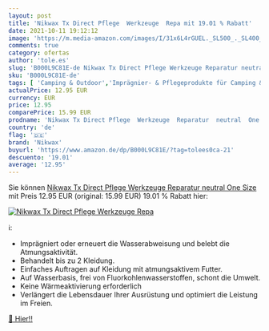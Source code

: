```yaml
---
layout: post
title: 'Nikwax Tx Direct Pflege  Werkzeuge  Repa mit 19.01 % Rabatt'
date: 2021-10-11 19:12:12
image: 'https://m.media-amazon.com/images/I/31x6L4rGUEL._SL500_._SL400_.jpg'
comments: true
category: ofertas
author: 'tole.es'
slug: 'B000L9C81E-de Nikwax Tx Direct Pflege Werkzeuge Reparatur neutral One Size'
sku: 'B000L9C81E-de'
tags: [ 'Camping & Outdoor','Imprägnier- & Pflegeprodukte für Camping & Outdoorgeräte','Sport','Sport & Freizeit','Sport & Outdoor Aktivitäten, Bekleidung & Ausrüstung','nikwax', ]
actualPrice: 12.95 EUR
currency: EUR
price: 12.95
comparePrice: 15.99 EUR
prodname: 'Nikwax Tx Direct Pflege  Werkzeuge  Reparatur  neutral  One Size'
country: 'de'
flag: '🇩🇪'
brand: 'Nikwax'
buyurl: 'https://www.amazon.de/dp/B000L9C81E/?tag=tolees0ca-21'
descuento: '19.01'
average: '12.95'
---
```


Sie können [Nikwax Tx Direct Pflege  Werkzeuge  Reparatur  neutral  One Size](https://www.amazon.de/dp/B000L9C81E/?tag=tolees0ca-21) mit Preis 12.95 EUR (original: 15.99 EUR) 19.01 % Rabatt hier:

[![Nikwax Tx Direct Pflege  Werkzeuge  Repa](https://m.media-amazon.com/images/I/31x6L4rGUEL._SL500_._SL400_.jpg)](https://www.amazon.de/dp/B000L9C81E/?tag=tolees0ca-21)

ℹ️:

- Imprägniert oder erneuert die Wasserabweisung und belebt die Atmungsaktivität.
- Behandelt bis zu 2 Kleidung.
- Einfaches Auftragen auf Kleidung mit atmungsaktivem Futter.
- Auf Wasserbasis, frei von Fluorkohlenwasserstoffen, schont die Umwelt.
- Keine Wärmeaktivierung erforderlich
- Verlängert die Lebensdauer Ihrer Ausrüstung und optimiert die Leistung im Freien.

[🛒 Hier!!](https://www.amazon.de/dp/B000L9C81E/?tag=tolees0ca-21)
